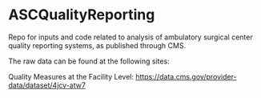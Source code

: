# ASCQualityReporting
Repo for inputs and code related to analysis of ambulatory surgical center quality reporting systems, as published through CMS.

The raw data can be found at the following sites:

Quality Measures at the Facility Level: https://data.cms.gov/provider-data/dataset/4jcv-atw7



